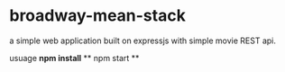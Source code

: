 # broadway-mean-stack

a simple web application built on expressjs with simple movie REST api.

usuage
**npm install**
** npm start **
